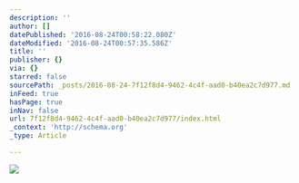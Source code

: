 ```yaml
---
description: ''
author: []
datePublished: '2016-08-24T00:58:22.080Z'
dateModified: '2016-08-24T00:57:35.586Z'
title: ''
publisher: {}
via: {}
starred: false
sourcePath: _posts/2016-08-24-7f12f8d4-9462-4c4f-aad0-b40ea2c7d977.md
inFeed: true
hasPage: true
inNav: false
url: 7f12f8d4-9462-4c4f-aad0-b40ea2c7d977/index.html
_context: 'http://schema.org'
_type: Article

---
```

![](https://the-grid-user-content.s3-us-west-2.amazonaws.com/93d15a4a-c657-424e-9d95-01153ddb2824.jpg)